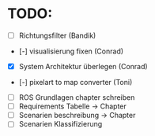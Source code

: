 # TODO:

- [ ] Richtungsfilter (Bandik)
- [-] visualisierung fixen (Conrad)
- [x] System Architektur überlegen (Conrad)      
- [-] pixelart to map converter (Toni)


- [ ] ROS Grundlagen chapter schreiben
- [ ] Requirements Tabelle -> Chapter
- [ ] Scenarien beschreibung -> Chapter
- [ ] Scenarien Klassifizierung
